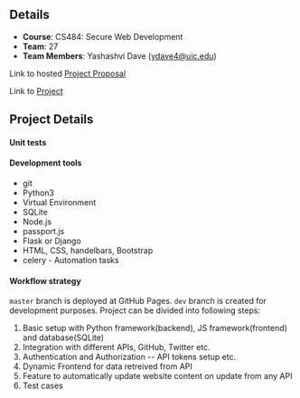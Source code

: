 
## Details
- **Course**: CS484: Secure Web Development
- **Team**: 27
- **Team Members**: Yashashvi Dave (ydave4@uic.edu)

Link to hosted [Project Proposal](https://uic-cs484.github.io/assignment-1---team-project-proposal-team27/proposal.html)

Link to [Project]()


## Project Details

#### Unit tests


#### Development tools
- git
- Python3
- Virtual Environment
- SQLite
- Node.js
- passport.js
- Flask or Django
- HTML, CSS, handelbars, Bootstrap
- celery - Automation tasks


#### Workflow strategy
`master` branch is deployed at GitHub Pages. `dev` branch is created for development purposes. 
Project can be divided into following steps:
1. Basic setup with Python framework(backend), JS framework(frontend) and database(SQLite)
2. Integration with different APIs, GitHub, Twitter etc.
3. Authentication and Authorization -- API tokens setup etc. 
4. Dynamic Frontend for data retreived from API
5. Feature to automatically update website content on update from any API
6. Test cases



